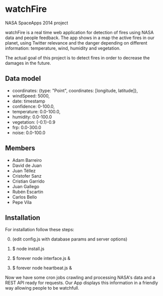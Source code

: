 watchFire
=========

NASA SpaceApps 2014 project 

watchFire is a real time web application for detection of fires using NASA data and people feedback. The app shows in a map the active fires in our planet, using Twitter relevance and the danger depending on different information: temperature, wind, humidity and vegetation.

The actual goal of this project is to detect fires in order to decrease the damages in the future.


Data model
---------

* coordinates: {type: "Point", coordinates: [longitude, latitude]},
* windSpeed: 5000,
* date: timestamp
* confidence: 0-100.0,
* temperature: 0.0-100.0,
* humidity: 0.0-100.0
* vegetation: (-0.1)-0.9
* frp: 0.0-300.0
* noise: 0.0-100.0

Members
---------

* Adam Barreiro
* David de Juan
* Juan Téllez
* Cristofer Sanz
* Cristian Garrido
* Juan Gallego
* Rubén Escartin
* Carlos Bello
* Pepe Vila

Installation
---------

For installation follow these steps:

0) (edit config.js with database params and server options)

1) $ node install.js

2) $ forever node interface.js &

3) $ forever node heartbeat.js &

Now we have some cron jobs crawling and processing NASA's data and a REST API ready for requests. Our App displays this information in a friendly way allowing people to be watchfull.

